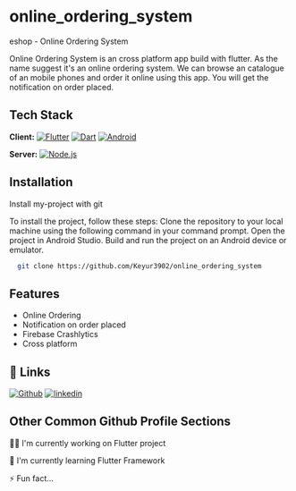 
# online_ordering_system

eshop - Online Ordering System

Online Ordering System is an cross platform app build with flutter.
As the name suggest it's an online ordering system. We can browse an catalogue of an mobile phones and order it online using this app.
You will get the notification on order placed.


## Tech Stack

**Client:** [![Flutter](https://img.shields.io/badge/Flutter-02569B?style=for-the-badge&logo=flutter&logoColor=white)](https://flutter.dev/)
[![Dart](https://img.shields.io/badge/Dart-0175C2?style=for-the-badge&logo=dart&logoColor=white)](https://dart.dev/)
[![Android](https://img.shields.io/badge/Android-3DDC84?style=for-the-badge&logo=android&logoColor=white)](https://www.android.com/intl/en_in/)

**Server:** [![Node.js](https://img.shields.io/badge/Node.js-43853D?style=for-the-badge&logo=node.js&logoColor=white)](https://nodejs.org/en)


## Installation

Install my-project with git

To install the project, follow these steps: Clone the repository to your local machine using the following command in your command prompt. Open the project in Android Studio. Build and run the project on an Android device or emulator.

```bash
  git clone https://github.com/Keyur3902/online_ordering_system
```
    
## Features

- Online Ordering
- Notification on order placed
- Firebase Crashlytics
- Cross platform


## 🔗 Links
[![Github](https://img.shields.io/badge/GitHub-100000?style=for-the-badge&logo=github&logoColor=white)](https://github.com/Keyur3902/online_ordering_system)
[![linkedin](https://img.shields.io/badge/linkedin-0A66C2?style=for-the-badge&logo=linkedin&logoColor=white)](https://www.linkedin.com/in/parmar-keyur-a26a2a214/)



## Other Common Github Profile Sections
👩‍💻 I'm currently working on Flutter project

🧠 I'm currently learning Flutter Framework

⚡️ Fun fact...

